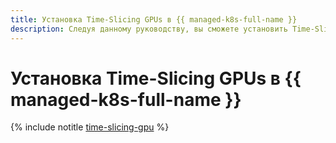```yaml
---
title: Установка Time-Slicing GPUs в {{ managed-k8s-full-name }}
description: Следуя данному руководству, вы сможете установить Time-Slicing GPUs в {{ managed-k8s-name }}.
---
```


# Установка Time-Slicing GPUs в {{ managed-k8s-full-name }}

{% include notitle [time-slicing-gpu](../../_tutorials/k8s/time-slicing-gpu.md) %}